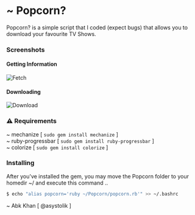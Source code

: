 # ~ Popcorn?

Popcorn? is a simple script that I coded (expect bugs) that allows you to download your favourite TV Shows.

### Screenshots

#### Getting Information
![Fetch](http://i.imgur.com/XUS9zKl.png)
#### Downloading
![Download](http://i.imgur.com/10UqC0V.png)

### ⚠️ Requirements

~ mechanize         [     `sudo gem install mechanize`    ]  
~ ruby-progressbar  [ `sudo gem install ruby-progressbar` ]  
~ colorize          [     `sudo gem install colorize`     ]

### Installing

After you've installed the gem, you may move the Popcorn folder to your homedir ~/ and execute this command ..
```sh
$ echo "alias popcorn='ruby ~/Popcorn/popcorn.rb'" >> ~/.bashrc
```

~ Abk Khan [ @asystolik ]
